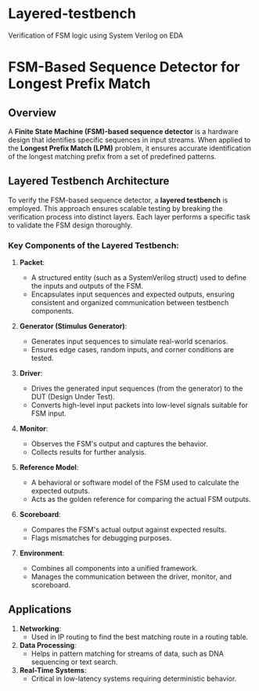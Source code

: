 # Layered-testbench
Verification of FSM logic using System Verilog on EDA
# FSM-Based Sequence Detector for Longest Prefix Match

## Overview
A **Finite State Machine (FSM)-based sequence detector** is a hardware design that identifies specific sequences in input streams. When applied to the **Longest Prefix Match (LPM)** problem, it ensures accurate identification of the longest matching prefix from a set of predefined patterns. 

## Layered Testbench Architecture
To verify the FSM-based sequence detector, a **layered testbench** is employed. This approach ensures scalable testing by breaking the verification process into distinct layers. Each layer performs a specific task to validate the FSM design thoroughly.

### Key Components of the Layered Testbench:
1. **Packet**:
   - A structured entity (such as a SystemVerilog struct) used to define the inputs and outputs of the FSM.
   - Encapsulates input sequences and expected outputs, ensuring consistent and organized communication between testbench components.
   
2. **Generator (Stimulus Generator)**:
   - Generates input sequences to simulate real-world scenarios.
   - Ensures edge cases, random inputs, and corner conditions are tested.
     
3. **Driver**:
   - Drives the generated input sequences (from the generator) to the DUT (Design Under Test).
   - Converts high-level input packets into low-level signals suitable for FSM input.
   
4. **Monitor**:
   - Observes the FSM's output and captures the behavior.
   - Collects results for further analysis.
    
5. **Reference Model**:
   - A behavioral or software model of the FSM used to calculate the expected outputs.
   - Acts as the golden reference for comparing the actual FSM outputs.

6. **Scoreboard**:
   - Compares the FSM's actual output against expected results.
   - Flags mismatches for debugging purposes.
     
7. **Environment**:
   - Combines all components into a unified framework.
   - Manages the communication between the driver, monitor, and scoreboard.

## Applications
1. **Networking**:
   - Used in IP routing to find the best matching route in a routing table.
2. **Data Processing**:
   - Helps in pattern matching for streams of data, such as DNA sequencing or text search.
3. **Real-Time Systems**:
   - Critical in low-latency systems requiring deterministic behavior.
